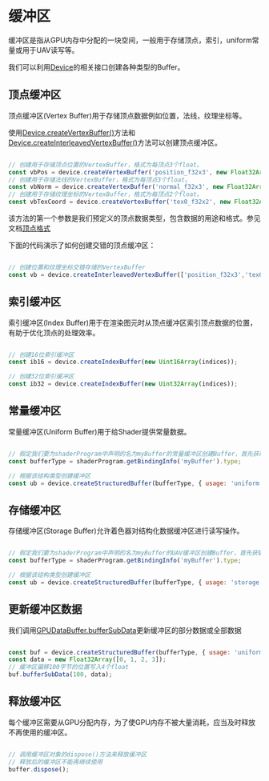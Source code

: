# 缓冲区

缓冲区是指从GPU内存中分配的一块空间，一般用于存储顶点，索引，uniform常量或用于UAV读写等。

我们可以利用[Device](/doc/markdown/./device.abstractdevice)的相关接口创建各种类型的Buffer。


## 顶点缓冲区

顶点缓冲区(Vertex Buffer)用于存储顶点数据例如位置，法线，纹理坐标等。

使用[Device.createVertexBuffer()](/doc/markdown/./device.abstractdevice.createvertexbuffer)方法和[Device.createInterleavedVertexBuffer()](/doc/markdown/./device.abstractdevice.createinterleavedvertexbuffer)方法可以创建顶点缓冲区。


```javascript

// 创建用于存储顶点位置的VertexBuffer，格式为每顶点3个float。
const vbPos = device.createVertexBuffer('position_f32x3', new Float32Array(vertices));
// 创建用于存储法线的VertexBuffer，格式为每顶点3个float。
const vbNorm = device.createVertexBuffer('normal_f32x3', new Float32Array(normals));
// 创建用于存储纹理坐标的VertexBuffer，格式为每顶点2个float。
const vbTexCoord = device.createVertexBuffer('tex0_f32x2', new Float32Array(normals));

```

该方法的第一个参数是我们预定义的顶点数据类型，包含数据的用途和格式。参见文档[顶点格式](/doc/markdown/./device.vertexattribformat)

下面的代码演示了如何创建交错的顶点缓冲区：

```javascript

// 创建位置和纹理坐标交错存储的VertexBuffer
const vb = device.createInterleavedVertexBuffer(['position_f32x3','tex0_f32x2'], new Float32Array(vertices));

```

## 索引缓冲区

索引缓冲区(Index Buffer)用于在渲染图元时从顶点缓冲区索引顶点数据的位置，有助于优化顶点的处理效率。

```javascript

// 创建16位索引缓冲区
const ib16 = device.createIndexBuffer(new Uint16Array(indices));

// 创建32位索引缓冲区
const ib32 = device.createIndexBuffer(new Uint32Array(indices));

```

## 常量缓冲区

常量缓冲区(Uniform Buffer)用于给Shader提供常量数据。

```javascript

// 假定我们要为shaderProgram中声明的名为myBuffer的常量缓冲区创建Buffer，首先获取缓冲区的结构类型
const bufferType = shaderProgram.getBindingInfo('myBuffer').type;

// 根据该结构类型创建缓冲区
const ub = device.createStructuredBuffer(bufferType, { usage: 'uniform' });

```

## 存储缓冲区

存储缓冲区(Storage Buffer)允许着色器对结构化数据缓冲区进行读写操作。

```javascript

// 假定我们要为shaderProgram中声明的名为myBuffer的UAV缓冲区创建Buffer，首先获取缓冲区的结构类型
const bufferType = shaderProgram.getBindingInfo('myBuffer').type;

// 根据该结构类型创建缓冲区
const ub = device.createStructuredBuffer(bufferType, { usage: 'storage' });

```

## 更新缓冲区数据

我们调用[GPUDataBuffer.bufferSubData](/doc/markdown/./device.gpudatabuffer.buffersubdata)更新缓冲区的部分数据或全部数据


```javascript

const buf = device.createStructuredBuffer(bufferType, { usage: 'uniform' });
const data = new Float32Array([0, 1, 2, 3]);
// 缓冲区偏移100字节的位置写入4个float
buf.bufferSubData(100, data);

```

## 释放缓冲区

每个缓冲区需要从GPU分配内存，为了使GPU内存不被大量消耗，应当及时释放不再使用的缓冲区。

```javascript

// 调用缓冲区对象的dispose()方法来释放缓冲区
// 释放后的缓冲区不能再继续使用
buffer.dispose();

```
